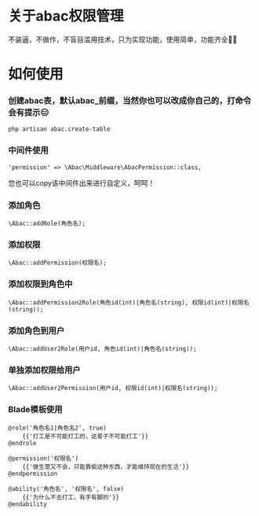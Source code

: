 # 关于abac权限管理

不装逼，不做作，不盲目滥用技术，只为实现功能，使用简单，功能齐全👻👻

# 如何使用

### 创建abac表，默认abac_前缀，当然你也可以改成你自己的，打命令会有提示😑
```
php artisan abac.create-table
```

### 中间件使用
```
'permission' => \Abac\Middleware\AbacPermission::class,
```
您也可以copy该中间件出来进行自定义，呵呵！

### 添加角色
```
\Abac::addRole(角色名);
```

### 添加权限
```
\Abac::addPermission(权限名);
```

### 添加权限到角色中
```
\Abac::addPermission2Role(角色id(int)|角色名(string), 权限id(int)|权限名(string));
```

### 添加角色到用户
```
\Abac::addUser2Role(用户id, 角色id(int)|角色名(string));
```

### 单独添加权限给用户
```
\Abac::addUser2Permission(用户id, 权限id(int)|权限名(string));
```

### Blade模板使用
```
@role('角色名1|角色名2', true)
    {{'打工是不可能打工的，这辈子不可能打工'}}
@endrole

@permission('权限名')
    {{'做生意又不会，只能靠偷这种东西，才能维持现在的生活'}}
@endpermission

@ability('角色名', '权限名', false)
    {{'为什么不去打工，有手有脚的'}}
@endability
```